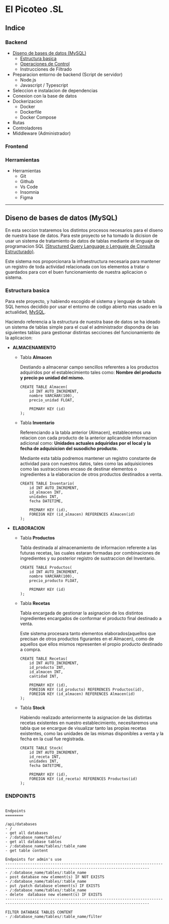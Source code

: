 # El Picoteo .SL

## Indice

### Backend
- [Diseno de bases de datos (MySQL)](#diseno-de-bases-de-datos-mysql)
    - [Estructura basica](#estructura-basica)
    - [Operaciones de Control](#operaciones-de-control  )
    - Instrucciones de Filtrado
- Preparacion entorno de backend (Script de servidor)
    - Node.js
    - Javascript / Typescript
- Seleccion e instalacion de dependencias
- Conexion con la base de datos
- Dockerizacion
    - Docker
    - Dockerfile
    - Docker Compose
- Rutas
- Controladores
- Middleware (Administrador)
### Frontend
### Herramientas
- Herramientas
    - Git
    - Github
    - Vs Code
    - Insomnia
    - Figma


---

## Diseno de bases de datos (MySQL)

En esta seccion trataremos los distintos procesos necesarios para el diseno de nuestra base de datos. Para este proyecto se ha tomado la dicision de usar un sistema de tratamiento de datos de tablas mediante el lenguaje de programacion SQL [(Structured Query Language o Lenguaje de Consulta Estructurado)](https://en.wikipedia.org/wiki/SQL).

Este sistema nos proporcionara la infraestructura necesaria para mantener un registro de toda actividad relacionada con los elementos a tratar o guardados para con el buen funcionamiento de nuestra aplicacion o sistema.

### Estructura basica

Para este proyecto, y habiendo escogido el sistema y lenguaje de tabals SQL hemos decidido por usar el entorno de codigo abierto mas usado en la actualidad, [MySQL](https://www.mysql.com/).

Haciendo referencia a la estructura de nuestra base de datos se ha ideado un sistema de tablas simple para el cual el administrador dispondra de las siguientes tablas para gestionar distintas secciones del funcionamiento de la aplicacion:

- **ALMACENAMIENTO**

    - Tabla **Almacen**

        Destiando a almacenar campo sencillos referentes a los productos adquiridos por el establecimiento tales como: **Nombre del producto y precio po unidad del mismo.**
        ```
        CREATE TABLE Almacen(
            id INT AUTO_INCREMENT,
            nombre VARCHAR(100),
            precio_unidad FLOAT,

            PRIMARY KEY (id)
        );
        ```

    - Tabla **Inventario**

        Referenciando a la tabla anterior (Almacen), establecemos una relacion con cada producto de la anterior aplicandole informacion adicional como: **Unidades actuales adquiridas por el local y la fecha de adquisicion del susodicho producto.**

        Mediante esta tabla podremos mantener un registro constante de actividad para con nuestros datos, tales como las adquisiciones como las sustracciones encaso de destinar elementos o ingredientes a la elaboracion de otros productos destinados a venta.

        ```
        CREATE TABLE Inventario(
            id INT AUTO_INCREMENT,
            id_almacen INT,
            unidades INT,
            fecha DATETIME,

            PRIMARY KEY (id),
            FOREIGN KEY (id_almacen) REFERENCES Almacen(id)
        );
        ```

- **ELABORACION**
    - Tabla **Productos**

        Tabla destinada al almacenamiento de informacion referente a las futuras recetas, las cuales estaran formadas por combinaciones de ingredientes y su posterior registro de sustraccion del Inventario.

        ```
        CREATE TABLE Productos(
            id INT AUTO_INCREMENT,
            nombre VARCHAR(100),
            precio_producto FLOAT,

            PRIMARY KEY (id)
        );
        ```

    - Tabla **Recetas**

        Tabla encargada de gestionar la asignacion de los distintos ingredientes encargados de conformar el producto final destinado a venta.

        Este sistema procesara tanto elementos elaborados(aquellos que precisan de otros productos figurantes en el Almacen), como de aquellos que ellos mismos representen el propio producto destinado a compra.

        ```
        CREATE TABLE Recetas(
            id INT AUTO_INCREMENT,
            id_producto INT,
            id_almacen INT,
            cantidad INT,

            PRIMARY KEY (id),
            FOREIGN KEY (id_producto) REFERENCES Productos(id),
            FOREIGN KEY (id_almacen) REFERENCES Almacen(id)
        );
        ```

    - Tabla **Stock**

        Habiendo realizado anteriormente la asignacion de las distintas recetas existentes en nuestro establecimiento, necesitaremos una tabla que se encargue de visualizar tanto las propias recetas existentes, como las unidades de las mismas disponibles a venta y la fecha en la cual fue registrada.

        ```
        CREATE TABLE Stock(
            id INT AUTO_INCREMENT,
            id_receta INT,
            unidades INT,
            fecha DATETIME,

            PRIMARY KEY (id),
            FOREIGN KEY (id_receta) REFERENCES Productos(id)
        );
        ```
### ENDPOINTS
```

Endpoints
========

/api/databases
- /                                                                                            - get all databases
- /:database_name/tables/                                                                      - get all database tables
- /:database_name/tables/:table_name                                                           - get table content

Endpoints for admin's use
--------------------------------------------------------------------------------------------------------------------------------------
- /:database_name/tables/:table_name                                                           - post database new element(s) IF NOT EXISTS
- /:database_name/tables/:table_name                                                           - put /patch database element(s) IF EXISTS
- /:database_name/tables/:table_name                                                           - delete  database new element(s) IF EXISTS
--------------------------------------------------------------------------------------------------------------------------------------

FILTER DATABASE TABLES CONTENT
- /:database_name/tables/:table_name/filter




```